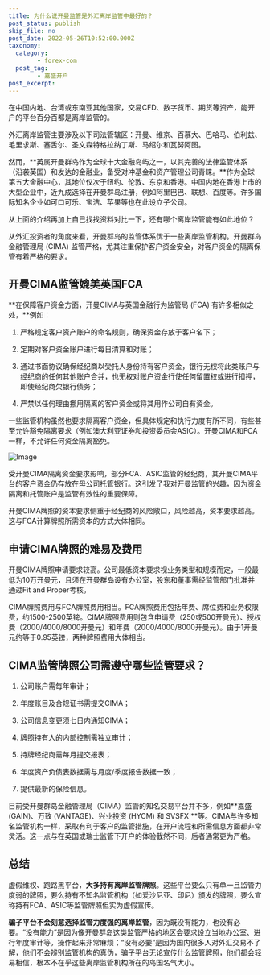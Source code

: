 ```yaml
---
title: 为什么说开曼监管是外汇离岸监管中最好的？
post_status: publish
skip_file: no
post_date: 2022-05-26T10:52:00.000Z
taxonomy:
  category:
        - forex-com
  post_tag:
        - 嘉盛开户
post_excerpt: 
---
```

在中国内地、台湾或东南亚其他国家，交易CFD、数字货币、期货等资产，能开户的平台百分百都是离岸监管的。

外汇离岸监管主要涉及以下司法管辖区：开曼、维京、百慕大、巴哈马、伯利兹、毛里求斯、塞舌尔、圣文森特格拉纳丁斯、马绍尔和瓦努阿图。

然而，**英属开曼群岛作为全球十大金融岛屿之一，以其完善的法律监管体系（沿袭英国）和发达的金融业，备受对冲基金和资产管理公司青睐。**作为全球第五大金融中心，其地位仅次于纽约、伦敦、东京和香港。中国内地在香港上市的大型企业中，近九成选择在开曼群岛注册，例如阿里巴巴、联想、百度等。许多国际知名企业如可口可乐、宝洁、苹果等也在此设立子公司。

从上面的介绍再加上自己找找资料对比一下，还有哪个离岸监管能有如此地位？

从外汇投资者的角度来看，开曼群岛的监管体系优于一些离岸监管机构。开曼群岛金融管理局 (CIMA) 监管严格，尤其注重保护客户资金安全，对客户资金的隔离保管有着严格的要求。

## 开曼CIMA监管媲美英国FCA

**在保障客户资金方面，开曼CIMA与英国金融行为监管局 (FCA) 有许多相似之处，**例如：

1. 严格规定客户资产账户的命名规则，确保资金存放于客户名下；

1. 定期对客户资金账户进行每日清算和对账；

1. 通过书面协议确保经纪商以受托人身份持有客户资金，银行无权将此类账户与经纪商的任何其他账户合并，也无权对账户资金行使任何留置权或进行扣押，即使经纪商欠银行债务；

1. 严禁以任何理由挪用隔离的客户资金或将其用作公司自有资金。

一些监管机构虽然也要求隔离客户资金，但具体规定和执行力度有所不同，有些甚至允许豁免隔离要求（例如澳大利亚证券和投资委员会ASIC）。开曼CIMA和FCA一样，不允许任何资金隔离豁免。

![Image](https://prod-files-secure.s3.us-west-2.amazonaws.com/39ed1227-6d7d-4570-be36-9ccd4a2c4241/bd849744-3fcb-4a37-8312-357962c8f065/image.png?X-Amz-Algorithm=AWS4-HMAC-SHA256&X-Amz-Content-Sha256=UNSIGNED-PAYLOAD&X-Amz-Credential=ASIAZI2LB466V4ZHF4HB%2F20250322%2Fus-west-2%2Fs3%2Faws4_request&X-Amz-Date=20250322T221345Z&X-Amz-Expires=3600&X-Amz-Security-Token=IQoJb3JpZ2luX2VjEGwaCXVzLXdlc3QtMiJIMEYCIQCgv9oFs6Z00RboHO6YurJryttyw8oOqehppWP%2FqGZQ1gIhAKTGJZrHIn1ATNzaScMWBtjOyd4j%2B6mPJTC3hhdii91CKogECMX%2F%2F%2F%2F%2F%2F%2F%2F%2F%2FwEQABoMNjM3NDIzMTgzODA1IgxXtaZFwYVR%2BiTBZQoq3ANctRwEqLrQUvOXtsoUzmqIOPOod%2FtMUg5eUM8vIqpkBwDD0PYf%2BGvuWb8JUOG8dY6O1YBwuFydMESuNIn%2BJQWmeiV2YgCOopVuQlcxBW1lj6d5CRYuYhO8%2Bf5ve0jg7txBPgF2JT%2FT03BLuh9oURoLGqBt5SylaNLTCLphcggr0S3P8BibaJ75osv1x2nVJLOsNkksgLOb3CSA67aWrL7PtKMS8q92%2FDC8%2F2Z%2Bqm7AbwTQf6HkMu0FEhesDWeQLLnc3CNc17yws6L900EQ02w1XopePKWAVD%2BZUPmbBrYQJ3CQ41qqodoCCE1ZC43qjBpI3Nd%2BCeUFP242SxYPc0pizohgJo%2FZblV2hZQHvwSg0Sf1tbU2QMvWn0bqS0%2FUbc%2F5WZYNos2kImT8w11t4HsZ5O99cqeMw6%2FLuyeHPNc%2BTSz4epUV0Vu7YcaumehBLklkBBrF8PpXZdU5H2YUHh3swMBGjVA8BHl5e640jguj1uZK7yMDTVQVlcO1pAmwnfoyC3xRdb2OZHOL4zaJxt24IaGasHbuVlBhToGL0Ngl4jqjqd1gwLuJvi653QQnxAuEr2mzqqgrhvewRDKqNQUwWfGoaMJu4Ovrb9JlIe9p29lWWj0b0080NST7oDDdtfy%2BBjqkAUTTtv1ayLGbBwR2SJD1loVpySJbnrtZLkL77F5DHW6inyKk%2B%2BfCsso1BOCFT6eNrwN6QiWSrPif%2BDgOByclGAWb4ZjmkSAhPU3CE0gVRG93tXvqiecAqNwWZt1Z1Ku2AYH1F8PCuFdxJGM76UyzqzmhiQNq%2BQzFpthpYzh1lnkH2hWj0DCRByWDJDLKqvaKgnXerqyXUaYG%2Ft0REuSyJLz%2F3SsJ&X-Amz-Signature=dbaeb365571ceff2b77bcffb2cc5724a033cf768554c59091f45c25b188b4964&X-Amz-SignedHeaders=host&x-id=GetObject)

受开曼CIMA隔离资金要求影响，部分FCA、ASIC监管的经纪商，其开曼CIMA平台的客户资金仍存放在母公司托管银行。这引发了我对开曼监管的兴趣，因为资金隔离和托管账户是监管有效性的重要保障。

开曼CIMA牌照的资本要求侧重于经纪商的风险敞口，风险越高，资本要求越高。这与FCA计算牌照所需资本的方式大体相同。

## **申请CIMA牌照的难易及费用**

开曼CIMA牌照申请要求较高。公司最低资本要求视业务类型和规模而定，一般最低为10万开曼元，且须在开曼群岛设有办公室，股东和董事需经监管部门批准并通过Fit and Proper考核。

CIMA牌照费用与FCA牌照费用相当。FCA牌照费用包括年费、席位费和业务权限费，约1500-2500英镑。CIMA牌照费用则包含申请费（250或500开曼元）、授权费（2000/4000/8000开曼元）和年费（2000/4000/8000开曼元）。由于1开曼元约等于0.95英镑，两种牌照费用大体相当。

## CIMA监管牌照公司需遵守哪些监管要求？

1. 公司账户需每年审计；

1. 年度账目及合规证书需提交CIMA；

1. 公司信息变更须七日内通知CIMA；

1. 牌照持有人的内部控制需独立审计；

1. 持牌经纪商需每月提交报表；

1. 年度资产负债表数据需与月度/季度报告数据一致；

1. 提供最新的保险信息。

目前受开曼群岛金融管理局（CIMA）监管的知名交易平台并不多，例如**嘉盛 (GAIN)、万致 (VANTAGE)、兴业投资 (HYCM) 和 SVSFX **等。CIMA与许多知名监管机构一样，采取有利于客户的监管措施，在开户流程和所需信息方面都非常灵活。这一点与在英国或瑞士监管下开户的体验截然不同，后者通常更为严格。

## 总结

虚假维权、跑路黑平台，**大多持有离岸监管牌照**。这些平台要么只有单一且监管力度弱的牌照，要么持有不知名监管机构（如爱沙尼亚、印尼）颁发的牌照，要么宣称持有FCA、ASIC等监管牌照但实为虚假宣传。

**骗子平台不会刻意选择监管力度强的离岸监管**，因为既没有能力，也没有必要。“没有能力”是因为像开曼群岛这类监管严格的地区会要求设立当地办公室、进行年度审计等，操作起来非常麻烦；“没有必要”是因为国内很多人对外汇交易不了解，他们不会辨别监管机构的真伪，骗子平台无论宣传什么监管牌照，他们都会轻易相信，根本不在乎这些离岸监管机构所在的岛国名气大小。
